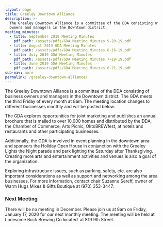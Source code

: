 ```yaml
---
layout: page
title: Greeley Downtown Alliance
description: >-
  The Greeley Downtown Alliance is a committee of the DDA consisting of business
  owners and managers in the Downtown district.
meeting_minutes:
  - title: September 2019 Meeting Minutes
    pdf_path: /assets/pdfs/GDA Meeting Minutes 9-20-19.pdf
  - title: August 2019 GDA Meeting Minutes
    pdf_path: /assets/pdfs/GDA Meeting Minutes 8-16-19.pdf
  - title: July 2019 GDA Meeting Minutes
    pdf_path: /assets/pdfs/GDA Meeting Minutes 7-19-19.pdf
  - title: June 2019 GDA Meeting Minutes
    pdf_path: /assets/pdfs/GDA Meeting Minutes 6-21-19.pdf
sub-nav: more
permalink: /greeley-downtown-alliance/
---
```


The Greeley Downtown Alliance is a committee of the DDA consisting of business owners and managers in the Downtown district. The GDA meets the third Friday of every month at 8am. The meeting location changes to different businesses monthly and will be posted below.

The GDA explores opportunities for joint marketing and publishes an annual brochure that is mailed to over 10,000 homes and distributed by the DDA, the Chamber of Commerce, Arts Picnic, OktoBREWfest, at hotels and restaurants and other participating businesses.

Additionally, the GDA is involved in event planning in the downtown area and sponsors the Holiday Open House in conjunction with the Greeley Lights the Night parade and park lighting the Saturday after Thanksgiving. Creating more arts and entertainment activities and venues is also a goal of the organization.

Exploring infrastructure issues, such as parking, safety, etc. are also important considerations as well as support and networking among the area businesses. For more information, contact chair Suzanne Sereff, owner of Warm Hugs Mixes & Gifts Boutique at (970) 353-3447.

### Next Meeting

There will be no meeting in December. Please join us at 8am on Friday, January 17, 2020 for our next monthly meeting. The meeting will be held at Lonesome Buck Brewing Co located&nbsp; at 819 9th Street.